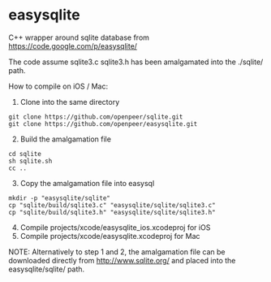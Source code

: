 easysqlite
==========

C++ wrapper around sqlite database from https://code.google.com/p/easysqlite/

The code assume sqlite3.c sqlite3.h has been amalgamated into the ./sqlite/ path.

How to compile on iOS / Mac:

1) Clone into the same directory

````
git clone https://github.com/openpeer/sqlite.git
git clone https://github.com/openpeer/easysqlite.git
````

2) Build the amalgamation file

````
cd sqlite
sh sqlite.sh
cc ..
````


3) Copy the amalgamation file into easysql

````
mkdir -p "easysqlite/sqlite"
cp "sqlite/build/sqlite3.c" "easysqlite/sqlite/sqlite3.c"
cp "sqlite/build/sqlite3.h" "easysqlite/sqlite/sqlite3.h"
````

4) Compile projects/xcode/easysqlite_ios.xcodeproj for iOS
5) Compile projects/xcode/easysqlite.xcodeproj for Mac


NOTE: Alternatively to step 1 and 2, the amalgamation file can be downloaded directly from http://www.sqlite.org/ and placed into the easysqlite/sqlite/ path.
